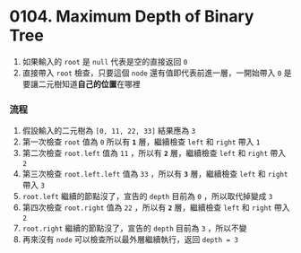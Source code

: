 # 0104. Maximum Depth of Binary Tree
1. 如果輸入的 `root` 是 `null` 代表是空的直接返回 `0`
2. 直接帶入 `root` 檢查，只要這個 `node` 還有值即代表前進一層，一開始帶入 `0` 是要讓二元樹知道**自己的位置**在哪裡

### 流程
1. 假設輸入的二元樹為 `[0, 11, 22, 33]` 結果應為 `3`
2. 第一次檢查 `root` 值為 `0` 所以有 **`1`** 層，繼續檢查 `left` 和 `right` 帶入 `1`
3. 第二次檢查 `root.left` 值為 `11` ，所以有 **`2`** 層，繼續檢查 `left` 和 `right` 帶入 `2`
4. 第三次檢查 `root.left.left` 值為 `33` ，所以有 **`3`** 層，繼續檢查 `left` 和 `right` 帶入 `3`
5. `root.left` 繼續的節點沒了，宣告的 `depth` 目前為 `0` ，所以取代掉變成 `3`
6. 第四次檢查 `root.right` 值為 `22` ，所以有 **`2`** 層，繼續檢查 `left` 和 `right` 帶入 `2`
7. `root.right` 繼續的節點沒了，宣告的 `depth` 目前為 `3` ，所以不變
8. 再來沒有 `node` 可以檢查所以最外層繼續執行，返回 `depth = 3`
